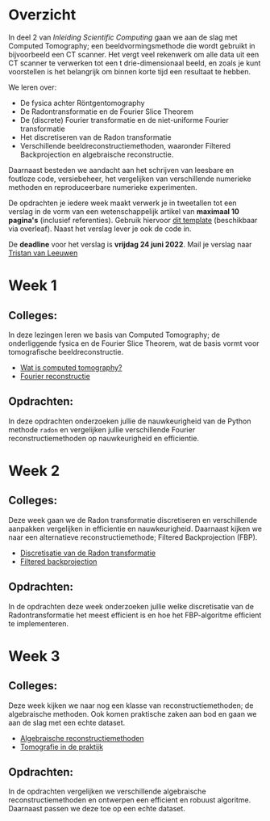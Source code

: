 # Overzicht

In deel 2 van *Inleiding Scientific Computing* gaan we aan de slag met Computed Tomography; een beeldvormingsmethode die wordt gebruikt in bijvoorbeeld een CT scanner. Het vergt veel rekenwerk om alle data uit een CT scanner te verwerken tot een t drie-dimensionaal beeld, en zoals je kunt voorstellen is het belangrijk om binnen korte tijd een resultaat te hebben.

We leren over:

* De fysica achter Röntgentomography
* De Radontransformatie en de Fourier Slice Theorem
* De (discrete) Fourier transformatie en de niet-uniforme Fourier transformatie
* Het discretiseren van de Radon transformatie
* Verschillende beeldreconstructiemethoden, waaronder Filtered Backprojection en algebraische reconstructie.

Daarnaast besteden we aandacht aan het schrijven van leesbare en foutloze code, versiebeheer, het vergelijken van verschillende numerieke methoden en reproduceerbare numerieke experimenten.

De opdrachten je iedere week maakt verwerk je in tweetallen tot een verslag in de vorm van een wetenschappelijk artikel van **maximaal 10 pagina's** (inclusief referenties). Gebruik hiervoor [dit template](https://www.overleaf.com/latex/templates/preparing-a-manuscript-for-submission-to-an-optica-meeting-or-conference/ryxhcjvjfrjk) (beschikbaar via overleaf). Naast het verslag lever je ook de code in.

De **deadline** voor het verslag is **vrijdag 24 juni 2022**. Mail je verslag naar [Tristan van Leeuwen](mailto:t.vanleeuwen@uu.nl)

# Week 1

## Colleges: 

In deze lezingen leren we basis van Computed Tomography; de onderliggende fysica en de Fourier Slice Theorem, wat de basis vormt voor tomografische beeldreconstructie.

* [Wat is computed tomography?](https://tristanvanleeuwen.github.io/InleidingSC2-CT/lecture1.html)
* [Fourier reconstructie](https://tristanvanleeuwen.github.io/InleidingSC2-CT/lecture2.html)

## Opdrachten:

In deze opdrachten onderzoeken jullie de nauwkeurigheid van de Python methode `radon` en vergelijken jullie verschillende Fourier reconstructiemethoden op nauwkeurigheid en efficientie.

# Week 2

## Colleges:

Deze week gaan we de Radon transformatie discretiseren en verschillende aanpakken vergelijken in efficientie en nauwkeurigheid. Daarnaast kijken we naar een alternatieve reconstructiemethode; Filtered Backprojection (FBP).

* [Discretisatie van de Radon transformatie](https://tristanvanleeuwen.github.io/InleidingSC2-CT/lecture3.html)
* [Filtered backprojection](https://tristanvanleeuwen.github.io/InleidingSC2-CT/lecture4.html)

## Opdrachten:

In de opdrachten deze week onderzoeken jullie welke discretisatie van de Radontransformatie het meest efficient is en hoe het FBP-algoritme efficient te implementeren.

# Week 3

## Colleges:

Deze week kijken we naar nog een klasse van reconstructiemethoden; de algebraische methoden. Ook komen praktische zaken aan bod en gaan we aan de slag met een echte dataset.

* [Algebraische reconstructiemethoden](https://tristanvanleeuwen.github.io/InleidingSC2-CT/lecture5.html)
* [Tomografie in de praktijk](https://tristanvanleeuwen.github.io/InleidingSC2-CT/lecture6.html)

## Opdrachten:

In de opdrachten vergelijken we verschillende algebraische reconstructiemethoden en ontwerpen een efficient en robuust algoritme. Daarnaast passen we deze toe op een echte dataset.
